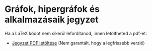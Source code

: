 Gráfok, hipergráfok és alkalmazásaik jegyzet
============================================

Ha a LaTeX kódot nem sikerül lefordítanod, innen letöltheted a pdf-et:
* [Jegyzet PDF letöltése](https://www.dropbox.com/s/ruj5r35vw6lwmq4/hipergrafok.pdf?dl=0) (Nem garantált, hogy a legfrissebb verzió)
